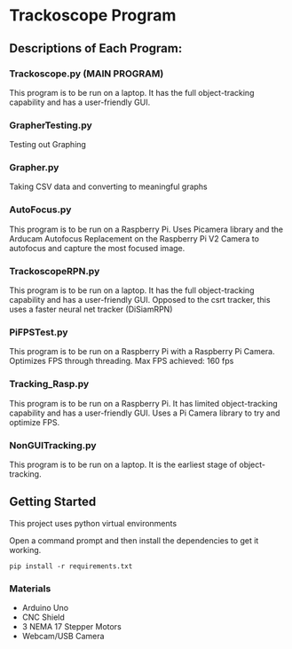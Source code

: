 # Trackoscope Program
  
## Descriptions of Each Program:

### Trackoscope.py (MAIN PROGRAM)
This program is to be run on a laptop. It has the full object-tracking capability and has a user-friendly GUI.

### GrapherTesting.py
Testing out Graphing

### Grapher.py
Taking CSV data and converting to meaningful graphs

### AutoFocus.py
This program is to be run on a Raspberry Pi. Uses Picamera library and the Arducam Autofocus Replacement on the Raspberry Pi V2 Camera to autofocus and capture the most focused image.

### TrackoscopeRPN.py
This program is to be run on a laptop. It has the full object-tracking capability and has a user-friendly GUI. Opposed to the csrt tracker, this uses a faster neural net tracker (DiSiamRPN)

### PiFPSTest.py
This program is to be run on a Raspberry Pi with a Raspberry Pi Camera. Optimizes FPS through threading. Max FPS achieved: 160 fps

### Tracking_Rasp.py
This program is to be run on a Raspberry Pi. It has limited object-tracking capability and has a user-friendly GUI. Uses a Pi Camera library to try and optimize FPS.

### NonGUITracking.py
This program is to be run on a laptop. It is the earliest stage of object-tracking.

## Getting Started
This project uses python virtual environments

Open a command prompt and then install the dependencies to get it working.

    pip install -r requirements.txt
    
    
### Materials
* Arduino Uno
* CNC Shield
* 3 NEMA 17 Stepper Motors
* Webcam/USB Camera


